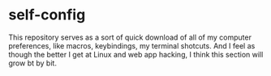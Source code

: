 # self-config

This repository serves as a sort of quick download of all of my computer preferences,
like macros, keybindings, my terminal shotcuts. And I feel as though the better I get at Linux
and web app hacking, I think this section will grow bt by bit.
